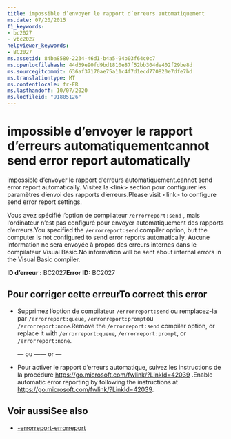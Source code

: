 ```yaml
---
title: impossible d’envoyer le rapport d’erreurs automatiquement
ms.date: 07/20/2015
f1_keywords:
- bc2027
- vbc2027
helpviewer_keywords:
- BC2027
ms.assetid: 84ba8580-2234-46d1-b4a5-94b03f64c0c7
ms.openlocfilehash: 44d39e90fd9bd1810e87f52bb304de402f29be8d
ms.sourcegitcommit: 636af37170ae75a11c4f7d1ecd770820e7dfe7bd
ms.translationtype: MT
ms.contentlocale: fr-FR
ms.lasthandoff: 10/07/2020
ms.locfileid: "91805126"
---
```

# <a name="cannot-send-error-report-automatically"></a><span data-ttu-id="44450-102">impossible d’envoyer le rapport d’erreurs automatiquement</span><span class="sxs-lookup"><span data-stu-id="44450-102">cannot send error report automatically</span></span>

<span data-ttu-id="44450-103">impossible d’envoyer le rapport d’erreurs automatiquement.</span><span class="sxs-lookup"><span data-stu-id="44450-103">cannot send error report automatically.</span></span> <span data-ttu-id="44450-104">Visitez la \<link> section pour configurer les paramètres d’envoi des rapports d’erreurs.</span><span class="sxs-lookup"><span data-stu-id="44450-104">Please visit \<link> to configure send error report settings.</span></span>

<span data-ttu-id="44450-105">Vous avez spécifié l’option de compilateur `/errorreport:send` , mais l’ordinateur n’est pas configuré pour envoyer automatiquement des rapports d’erreurs.</span><span class="sxs-lookup"><span data-stu-id="44450-105">You specified the `/errorreport:send` compiler option, but the computer is not configured to send error reports automatically.</span></span> <span data-ttu-id="44450-106">Aucune information ne sera envoyée à propos des erreurs internes dans le compilateur Visual Basic.</span><span class="sxs-lookup"><span data-stu-id="44450-106">No information will be sent about internal errors in the Visual Basic compiler.</span></span>

<span data-ttu-id="44450-107">**ID d’erreur :** BC2027</span><span class="sxs-lookup"><span data-stu-id="44450-107">**Error ID:** BC2027</span></span>

## <a name="to-correct-this-error"></a><span data-ttu-id="44450-108">Pour corriger cette erreur</span><span class="sxs-lookup"><span data-stu-id="44450-108">To correct this error</span></span>

- <span data-ttu-id="44450-109">Supprimez l’option de compilateur `/errorreport:send` ou remplacez-la par `/errorreport:queue`, `/errorreport:prompt`ou `/errorreport:none`.</span><span class="sxs-lookup"><span data-stu-id="44450-109">Remove the `/errorreport:send` compiler option, or replace it with `/errorreport:queue`, `/errorreport:prompt`, or `/errorreport:none`.</span></span>

     <span data-ttu-id="44450-110">— ou —</span><span class="sxs-lookup"><span data-stu-id="44450-110">— or —</span></span>

- <span data-ttu-id="44450-111">Pour activer le rapport d’erreurs automatique, suivez les instructions de la procédure <https://go.microsoft.com/fwlink/?LinkId=42039> .</span><span class="sxs-lookup"><span data-stu-id="44450-111">Enable automatic error reporting by following the instructions at <https://go.microsoft.com/fwlink/?LinkId=42039>.</span></span>

## <a name="see-also"></a><span data-ttu-id="44450-112">Voir aussi</span><span class="sxs-lookup"><span data-stu-id="44450-112">See also</span></span>

- [<span data-ttu-id="44450-113">-errorreport</span><span class="sxs-lookup"><span data-stu-id="44450-113">-errorreport</span></span>](../reference/command-line-compiler/errorreport.md)
